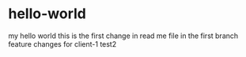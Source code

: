 # hello-world
my hello world
this is the first change in read me file in the first branch
feature changes for client-1
test2
